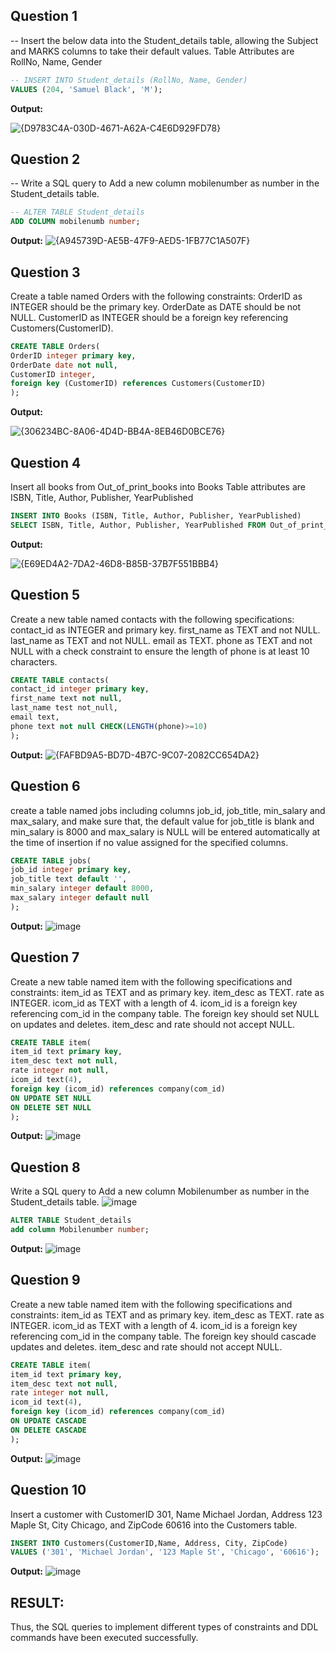**Question 1**
--
-- Insert the below data into the Student_details table, allowing the Subject and MARKS columns to take their default values.
Table Attributes are RollNo, Name, Gender

```sql
-- INSERT INTO Student_details (RollNo, Name, Gender)
VALUES (204, 'Samuel Black', 'M');
```
**Output:**

![{D9783C4A-030D-4671-A62A-C4E6D929FD78}](https://github.com/user-attachments/assets/b8e87c04-b91d-4d52-8213-d56c9f71995b)

**Question 2**
---
-- Write a SQL query to Add a new column mobilenumber as number in the Student_details table.

```sql
-- ALTER TABLE Student_details
ADD COLUMN mobilenumb number;
```
**Output:**
![{A945739D-AE5B-47F9-AED5-1FB77C1A507F}](https://github.com/user-attachments/assets/44965939-baff-4d3c-a802-2e1088a09af8)

**Question 3**
---
Create a table named Orders with the following constraints:
OrderID as INTEGER should be the primary key.
OrderDate as DATE should be not NULL.
CustomerID as INTEGER should be a foreign key referencing Customers(CustomerID).

```sql
CREATE TABLE Orders(
OrderID integer primary key,
OrderDate date not null,
CustomerID integer,
foreign key (CustomerID) references Customers(CustomerID)
);
```

**Output:**

![{306234BC-8A06-4D4D-BB4A-8EB46D0BCE76}](https://github.com/user-attachments/assets/7e55316f-9992-4c5f-9afb-13b94d030ee1)

**Question 4**
---
Insert all books from Out_of_print_books into Books
Table attributes are ISBN, Title, Author, Publisher, YearPublished

```sql
INSERT INTO Books (ISBN, Title, Author, Publisher, YearPublished)
SELECT ISBN, Title, Author, Publisher, YearPublished FROM Out_of_print_books;
```
**Output:**

![{E69ED4A2-7DA2-46D8-B85B-37B7F551BBB4}](https://github.com/user-attachments/assets/e99580fd-f9c2-4c0c-b7da-4b56e540c572)

**Question 5**
---
Create a new table named contacts with the following specifications:
contact_id as INTEGER and primary key.
first_name as TEXT and not NULL.
last_name as TEXT and not NULL.
email as TEXT.
phone as TEXT and not NULL with a check constraint to ensure the length of phone is at least 10 characters.

```sql
CREATE TABLE contacts(
contact_id integer primary key,
first_name text not null,
last_name test not_null,
email text,
phone text not null CHECK(LENGTH(phone)>=10)
);
```
**Output:**
![{FAFBD9A5-BD7D-4B7C-9C07-2082CC654DA2}](https://github.com/user-attachments/assets/cee6c7d3-f84a-46ec-920a-6810cd970d31)

**Question 6**
---
create a table named jobs including columns job_id, job_title, min_salary and max_salary, and make sure that, the default value for job_title is blank and min_salary is 8000 and max_salary is NULL will be entered automatically at the time of insertion if no value assigned for the specified columns.

```sql
CREATE TABLE jobs(
job_id integer primary key,
job_title text default '',
min_salary integer default 8000,
max_salary integer default null
);
```
**Output:**
![image](https://github.com/user-attachments/assets/917efc0d-49a8-4f80-8d59-be7a62fa0301)

**Question 7**
---
Create a new table named item with the following specifications and constraints:
item_id as TEXT and as primary key.
item_desc as TEXT.
rate as INTEGER.
icom_id as TEXT with a length of 4.
icom_id is a foreign key referencing com_id in the company table.
The foreign key should set NULL on updates and deletes.
item_desc and rate should not accept NULL.

```sql
CREATE TABLE item(
item_id text primary key,
item_desc text not null,
rate integer not null,
icom_id text(4),
foreign key (icom_id) references company(com_id)
ON UPDATE SET NULL
ON DELETE SET NULL
);
```

**Output:**
![image](https://github.com/user-attachments/assets/aa3b00f7-91c4-4186-ad7f-e4da99650674)

**Question 8**
---
Write a SQL query to Add a new column Mobilenumber as number in the Student_details table.
![image](https://github.com/user-attachments/assets/abf2dca0-e11b-4982-93f9-19a0c39cc1c7)

```sql
ALTER TABLE Student_details
add column Mobilenumber number;
```
**Output:**
![image](https://github.com/user-attachments/assets/302a74cf-2114-4ecf-a3ce-328ba6269710)

**Question 9**
---
Create a new table named item with the following specifications and constraints:
item_id as TEXT and as primary key.
item_desc as TEXT.
rate as INTEGER.
icom_id as TEXT with a length of 4.
icom_id is a foreign key referencing com_id in the company table.
The foreign key should cascade updates and deletes.
item_desc and rate should not accept NULL.

```sql
CREATE TABLE item(
item_id text primary key,
item_desc text not null,
rate integer not null,
icom_id text(4),
foreign key (icom_id) references company(com_id)
ON UPDATE CASCADE
ON DELETE CASCADE
);
```
**Output:**
![image](https://github.com/user-attachments/assets/a3441f90-96e5-44ba-a8ac-c62828d44ff4)

**Question 10**
---
Insert a customer with CustomerID 301, Name Michael Jordan, Address 123 Maple St, City Chicago, and ZipCode 60616 into the Customers table.

```sql
INSERT INTO Customers(CustomerID,Name, Address, City, ZipCode)
VALUES ('301', 'Michael Jordan', '123 Maple St', 'Chicago', '60616');
```
**Output:**
![image](https://github.com/user-attachments/assets/7b91ff37-c514-42bf-a2b6-fe10e0a9c5ce)

 ## RESULT:
 Thus, the SQL queries to implement different types of constraints and DDL commands have been executed successfully.

